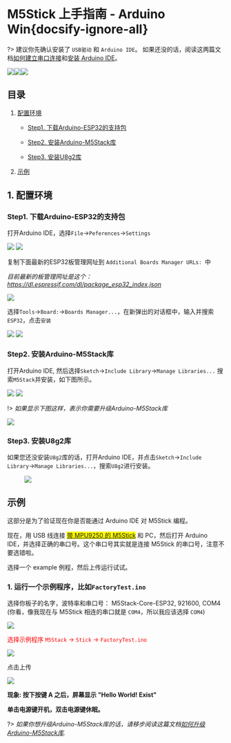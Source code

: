 # M5Stick 上手指南 - Arduino Win{docsify-ignore-all}

?> 建议你先确认安装了 `USB驱动` 和 `Arduino IDE`。 如果还没的话，阅读这两篇文档[如何建立串口连接](zh_CN/related_documents/establish_serial_connection)和[安装 Arduino IDE](zh_CN/related_documents/how_to_install_git_and_arduino)。

<img src="assets/img/getting_started_pics/m5stick/stick_01.png"><img src="assets/img/getting_started_pics/m5stick/stick_06.png"><img src="assets/img/windows-logo.png">

## 目录

1. [配置环境](#配置环境)

    - [Step1. 下载Arduino-ESP32的支持包](#Step1-下载Arduino-ESP32的支持包)

    - [Step2. 安装Arduino-M5Stack库](#Step2-安装Arduino-M5Stack库)

    - [Step3. 安装U8g2库](#Step3-安装U8g2库)

2. [示例](#示例)


## 1. 配置环境

### Step1. 下载Arduino-ESP32的支持包

打开Arduino IDE，选择`File`->`Peferences`->`Settings`

<img src="assets/img/getting_started_pics/m5stack_core/get_started_with_arduino_m5core/windows/quick_start_arduino_win_01.png">

<img src="assets/img/getting_started_pics/m5stack_core/get_started_with_arduino_m5core/windows/quick_start_arduino_win_02.png">

复制下面最新的ESP32板管理网址到 `Additional Boards Manager URLs: `中

*目前最新的板管理网址是这个：https://dl.espressif.com/dl/package_esp32_index.json*

<img src="assets/img/getting_started_pics/m5stack_core/get_started_with_arduino_m5core/windows/quick_start_arduino_win_03.png">

选择`Tools`->`Board:`->`Boards Manager...`，在新弹出的对话框中，输入并搜索`ESP32`，点击`安装`

<img src="assets/img/getting_started_pics/m5stack_core/get_started_with_arduino_m5core/windows/quick_start_arduino_win_04.png">

<img src="assets/img/getting_started_pics/m5stack_core/get_started_with_arduino_m5core/windows/quick_start_arduino_win_05.png">

### Step2. 安装Arduino-M5Stack库

打开Arduino IDE, 然后选择`Sketch`->`Include Library`->`Manage Libraries...`
搜索`M5Stack`并安装，如下图所示。

<img src="assets/img/getting_started_pics/m5stack_core/get_started_with_arduino_m5core/windows/quick_start_arduino_win_06.png">

<img src="assets/img/getting_started_pics/m5stack_core/get_started_with_arduino_m5core/windows/quick_start_arduino_win_07.png">

!> *如果显示下图这样，表示你需要升级Arduino-M5Stack库*

<img src="assets/img/getting_started_pics/m5stack_core/get_started_with_arduino_m5core/windows/update_m5stack_lib.png">

### Step3. 安装U8g2库

如果您还没安装`U8g2`库的话，打开Arduino IDE，并点击`Sketch`->`Include Library`->`Manage Libraries...`，搜索`U8g2`进行安装。

<figure>
  <img src="assets/img/getting_started_pics/m5stack_core/get_started_with_m5stick/install_u8g2.png">
</figure>

## 示例

这部分是为了验证现在你是否能通过 Arduino IDE 对 M5Stick 编程。

现在，用 USB 线连接 <mark>[带 MPU9250 的 M5Stick](https://img.alicdn.com/imgextra/i4/136588748/O1CN012EUdFpJIthEANlx_!!136588748.jpg)</mark> 和 PC，然后打开 Arduino IDE，并选择正确的串口号。这个串口号其实就是连接 M5Stick 的串口号，注意不要选错啦。

选择一个 example 例程，然后上传运行试试。

### 1. 运行一个示例程序，比如`FactoryTest.ino`

选择你板子的名字，波特率和串口号： M5Stack-Core-ESP32, 921600, COM4 (你看，像我现在与 M5Stick 相连的串口就是 `COM4`，所以我应该选择 `COM4`)

<img src="assets/img/getting_started_pics/m5stack_core/get_started_with_arduino_m5core/windows/select_board_baudrate_serial_port.png">

<font color="red">选择示例程序 `M5Stack` -> `Stick` -> `FactoryTest.ino`</font>

<img src="assets/img/getting_started_pics/m5stick/m5stick_arduino_windows_01.png">

点击上传

<img src="assets/img/getting_started_pics/m5stack_core/get_started_with_arduino_m5core/windows/arduino_upload.png">

**现象: 按下按键 A 之后，屏幕显示 "Hello World! Exist"**

**单击电源键开机，双击电源键休眠。**

?> *如果你想升级Arduino-M5Stack库的话，请移步阅读这篇文档[如何升级Arduino-M5Stack库](zh_CN/related_documents/upgrade_m5stack_lib).*
